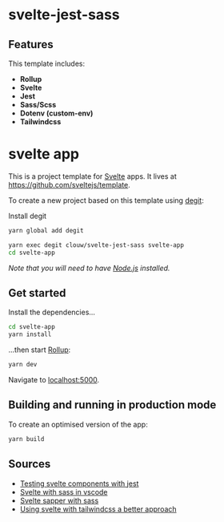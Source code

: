 # svelte-jest-sass

## Features
This template includes:

* **Rollup**
* **Svelte**
* **Jest**
* **Sass/Scss**
* **Dotenv (custom-env)**
* **Tailwindcss**

# svelte app

This is a project template for [Svelte](https://svelte.dev) apps. It lives at https://github.com/sveltejs/template.

To create a new project based on this template using [degit](https://github.com/Rich-Harris/degit):


Install degit

```bash
yarn global add degit
```

```bash
yarn exec degit clouw/svelte-jest-sass svelte-app
cd svelte-app
```

*Note that you will need to have [Node.js](https://nodejs.org) installed.*


## Get started

Install the dependencies...

```bash
cd svelte-app
yarn install
```

...then start [Rollup](https://rollupjs.org):

```bash
yarn dev
```

Navigate to [localhost:5000](http://localhost:5000).

## Building and running in production mode

To create an optimised version of the app:

```bash
yarn build
```

## Sources

* [Testing svelte components with jest](https://dev.to/jpblancodb/testing-svelte-components-with-jest-53h3)
* [Svelte with sass in vscode](https://daveceddia.com/svelte-with-sass-in-vscode)
* [Svelte sapper with sass](https://medium.com/@sean_27490/svelte-sapper-with-sass-271fff662da9)
* [Using svelte with tailwindcss a better approach](https://dev.to/sarioglu/using-svelte-with-tailwindcss-a-better-approach-47ph)


